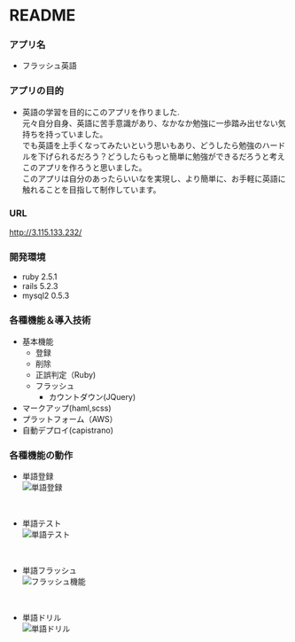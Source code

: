 # README

### アプリ名
- フラッシュ英語

### アプリの目的
- 英語の学習を目的にこのアプリを作りました.<br>
元々自分自身、英語に苦手意識があり、なかなか勉強に一歩踏み出せない気持ちを持っていました。<br>
でも英語を上手くなってみたいという思いもあり、どうしたら勉強のハードルを下げられるだろう？どうしたらもっと簡単に勉強ができるだろうと考えこのアプリを作ろうと思いました。<br>
このアプリは自分のあったらいいなを実現し、より簡単に、お手軽に英語に触れることを目指して制作しています。<br>

### URL
http://3.115.133.232/

### 開発環境
- ruby 2.5.1
- rails 5.2.3
- mysql2 0.5.3

### 各種機能＆導入技術
- 基本機能
  - 登録
  - 削除
  - 正誤判定（Ruby)
  - フラッシュ
    - カウントダウン(JQuery)
- マークアップ(haml,scss)
- プラットフォーム（AWS）
- 自動デプロイ(capistrano)

### 各種機能の動作

- 単語登録<br>
![単語登録](https://user-images.githubusercontent.com/61169243/78620236-64495880-78ba-11ea-98a2-b8c35ad8eb66.gif)
<br>

- 単語テスト<br>
![単語テスト](https://user-images.githubusercontent.com/61169243/78620494-1ed95b00-78bb-11ea-814f-bad366408aab.gif)
<br>

- 単語フラッシュ<br>
![フラッシュ機能](https://user-images.githubusercontent.com/61169243/78620504-24cf3c00-78bb-11ea-93e1-0bbbb38a2514.gif)
<br>

- 単語ドリル<br>
![単語ドリル](https://user-images.githubusercontent.com/61169243/78620646-8b545a00-78bb-11ea-924c-e14028d4f442.gif)
<br>
